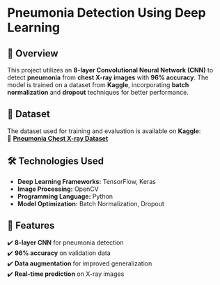# Pneumonia Detection Using Deep Learning  

## 📌 Overview  
This project utilizes an **8-layer Convolutional Neural Network (CNN)** to detect **pneumonia** from **chest X-ray images** with **96% accuracy**. The model is trained on a dataset from **Kaggle**, incorporating **batch normalization** and **dropout** techniques for better performance.  

## 📂 Dataset  
The dataset used for training and evaluation is available on **Kaggle**:  
🔗 **[Pneumonia Chest X-ray Dataset](https://www.kaggle.com/paultimothymooney/chest-xray-pneumonia)**  

## 🛠️ Technologies Used  
- **Deep Learning Frameworks:** TensorFlow, Keras  
- **Image Processing:** OpenCV  
- **Programming Language:** Python  
- **Model Optimization:** Batch Normalization, Dropout  

## 🚀 Features  
✔️ **8-layer CNN** for pneumonia detection  
✔️ **96% accuracy** on validation data  
✔️ **Data augmentation** for improved generalization  
✔️ **Real-time prediction** on X-ray images  
